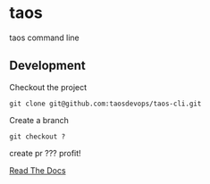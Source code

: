# taos
taos command line

## Development

Checkout the project

`git clone git@github.com:taosdevops/taos-cli.git`

Create a branch

`git checkout ?`

create pr
???
profit!


[Read The Docs](https://taos-cli.readthedocs.io/en/latest/?)
